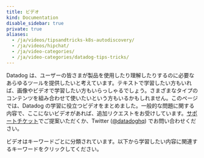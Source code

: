 ```yaml
---
title: ビデオ
kind: Documentation
disable_sidebar: true
private: true
aliases:
  - /ja/videos/tipsandtricks-k8s-autodiscovery/
  - /ja/videos/hipchat/
  - /ja/video-categories/
  - /ja/video-categories/datadog-tips-tricks/
---
```

Datadog は、ユーザーの皆さまが製品を使用したり理解したりするのに必要なあらゆるツールを提供したいと考えています。テキストで学習したい方もいれば、画像やビデオで学習したい方もいらっしゃるでしょう。さまざまなタイプのコンテンツを組み合わせて使いたいという方もいるかもしれません。このページでは、Datadog の学習に役立つビデオをまとめました。一般的な問題に関する内容で、ここにないビデオがあれば、追加リクエストをお受けしています。[サポートチケット][1]でご提案いただくか、Twitter ([@datadoghq][2]) でお問い合わせください。

ビデオはキーワードごとに分類されています。以下から学習したい内容に関連するキーワードをクリックしてください。

[1]: /ja/help/
[2]: http://twitter.com/datadoghq